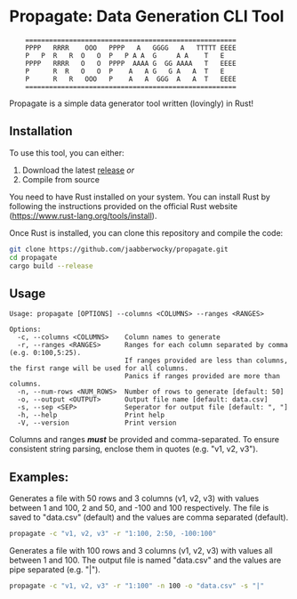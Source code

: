 # Propagate: Data Generation CLI Tool

```
    =====================================================
    PPPP   RRRR    OOO   PPPP   A   GGGG   A   TTTTT EEEE
    P   P  R   R  O   O  P   P A A  G     A A    T   E
    PPPP   RRRR   O   O  PPPP  AAAA G  GG AAAA   T   EEEE
    P      R  R   O   O  P    A   A G   G A   A  T   E
    P      R   R   OOO   P    A   A  GGG  A   A  T   EEEE
    =====================================================
```

Propagate is a simple data generator tool written (lovingly) in Rust!

## Installation

To use this tool, you can either:

1. Download the latest [release](https://github.com/jaabberwocky/propagate/releases/latest) *or*
2. Compile from source

You need to have Rust installed on your system. You can install Rust by following the instructions provided on the official Rust website (https://www.rust-lang.org/tools/install).

Once Rust is installed, you can clone this repository and compile the code:

```bash
git clone https://github.com/jaabberwocky/propagate.git
cd propagate
cargo build --release
```

## Usage
```
Usage: propagate [OPTIONS] --columns <COLUMNS> --ranges <RANGES>

Options:
  -c, --columns <COLUMNS>    Column names to generate
  -r, --ranges <RANGES>      Ranges for each column separated by comma (e.g. 0:100,5:25).
                             If ranges provided are less than columns, the first range will be used for all columns.
                             Panics if ranges provided are more than columns.
  -n, --num-rows <NUM_ROWS>  Number of rows to generate [default: 50]
  -o, --output <OUTPUT>      Output file name [default: data.csv]
  -s, --sep <SEP>            Seperator for output file [default: ", "]
  -h, --help                 Print help
  -V, --version              Print version
```

Columns and ranges ***must*** be provided and comma-separated. To ensure consistent string parsing, enclose them in quotes (e.g. "v1, v2, v3").
## Examples:

Generates a file with 50 rows and 3 columns (v1, v2, v3) with values between 1 and 100, 2 and 50, and -100 and 100 respectively. The file is saved to "data.csv" (default) and the values are comma separated (default).

```bash
propagate -c "v1, v2, v3" -r "1:100, 2:50, -100:100"
```

Generates a file with 100 rows and 3 columns (v1, v2, v3) with values all between 1 and 100. The output file is named "data.csv" and the values are pipe separated (e.g. "|").

```bash
propagate -c "v1, v2, v3" -r "1:100" -n 100 -o "data.csv" -s "|"
```
